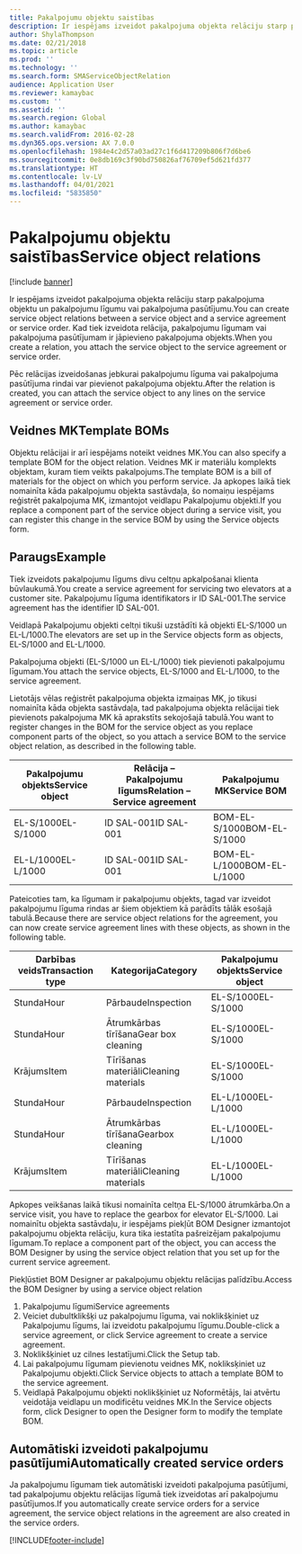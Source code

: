 ```yaml
---
title: Pakalpojumu objektu saistības
description: Ir iespējams izveidot pakalpojuma objekta relāciju starp pakalpojuma objektu un pakalpojumu līgumu vai pakalpojuma pasūtījumu.
author: ShylaThompson
ms.date: 02/21/2018
ms.topic: article
ms.prod: ''
ms.technology: ''
ms.search.form: SMAServiceObjectRelation
audience: Application User
ms.reviewer: kamaybac
ms.custom: ''
ms.assetid: ''
ms.search.region: Global
ms.author: kamaybac
ms.search.validFrom: 2016-02-28
ms.dyn365.ops.version: AX 7.0.0
ms.openlocfilehash: 1984e4c2d57a03ad27c1f6d417209b806f7d6be6
ms.sourcegitcommit: 0e8db169c3f90bd750826af76709ef5d621fd377
ms.translationtype: HT
ms.contentlocale: lv-LV
ms.lasthandoff: 04/01/2021
ms.locfileid: "5835850"
---
```

# <a name="service-object-relations"></a><span data-ttu-id="43773-103">Pakalpojumu objektu saistības</span><span class="sxs-lookup"><span data-stu-id="43773-103">Service object relations</span></span> 

[!include [banner](../includes/banner.md)]

<span data-ttu-id="43773-104">Ir iespējams izveidot pakalpojuma objekta relāciju starp pakalpojuma objektu un pakalpojumu līgumu vai pakalpojuma pasūtījumu.</span><span class="sxs-lookup"><span data-stu-id="43773-104">You can create service object relations between a service object and a service agreement or service order.</span></span> <span data-ttu-id="43773-105">Kad tiek izveidota relācija, pakalpojumu līgumam vai pakalpojuma pasūtījumam ir jāpievieno pakalpojuma objekts.</span><span class="sxs-lookup"><span data-stu-id="43773-105">When you create a relation, you attach the service object to the service agreement or service order.</span></span>

<span data-ttu-id="43773-106">Pēc relācijas izveidošanas jebkurai pakalpojumu līguma vai pakalpojuma pasūtījuma rindai var pievienot pakalpojuma objektu.</span><span class="sxs-lookup"><span data-stu-id="43773-106">After the relation is created, you can attach the service object to any lines on the service agreement or service order.</span></span>

## <a name="template-boms"></a><span data-ttu-id="43773-107">Veidnes MK</span><span class="sxs-lookup"><span data-stu-id="43773-107">Template BOMs</span></span>

<span data-ttu-id="43773-108">Objektu relācijai ir arī iespējams noteikt veidnes MK.</span><span class="sxs-lookup"><span data-stu-id="43773-108">You can also specify a template BOM for the object relation.</span></span> <span data-ttu-id="43773-109">Veidnes MK ir materiālu komplekts objektam, kuram tiem veikts pakalpojums.</span><span class="sxs-lookup"><span data-stu-id="43773-109">The template BOM is a bill of materials for the object on which you perform service.</span></span> <span data-ttu-id="43773-110">Ja apkopes laikā tiek nomainīta kāda pakalpojumu objekta sastāvdaļa, šo nomaiņu iespējams reģistrēt pakalpojuma MK, izmantojot veidlapu Pakalpojumu objekti.</span><span class="sxs-lookup"><span data-stu-id="43773-110">If you replace a component part of the service object during a service visit, you can register this change in the service BOM by using the Service objects form.</span></span>

## <a name="example"></a><span data-ttu-id="43773-111">Paraugs</span><span class="sxs-lookup"><span data-stu-id="43773-111">Example</span></span>

<span data-ttu-id="43773-112">Tiek izveidots pakalpojumu līgums divu celtņu apkalpošanai klienta būvlaukumā.</span><span class="sxs-lookup"><span data-stu-id="43773-112">You create a service agreement for servicing two elevators at a customer site.</span></span>
<span data-ttu-id="43773-113">Pakalpojumu līguma identifikators ir ID SAL-001.</span><span class="sxs-lookup"><span data-stu-id="43773-113">The service agreement has the identifier ID SAL-001.</span></span>

<span data-ttu-id="43773-114">Veidlapā Pakalpojumu objekti celtņi tikuši uzstādīti kā objekti EL-S/1000 un EL-L/1000.</span><span class="sxs-lookup"><span data-stu-id="43773-114">The elevators are set up in the Service objects form as objects, EL-S/1000 and EL-L/1000.</span></span>

<span data-ttu-id="43773-115">Pakalpojuma objekti (EL-S/1000 un EL-L/1000) tiek pievienoti pakalpojumu līgumam.</span><span class="sxs-lookup"><span data-stu-id="43773-115">You attach the service objects, EL-S/1000 and EL-L/1000, to the service agreement.</span></span>

<span data-ttu-id="43773-116">Lietotājs vēlas reģistrēt pakalpojuma objekta izmaiņas MK, jo tikusi nomainīta kāda objekta sastāvdaļa, tad pakalpojuma objekta relācijai tiek pievienots pakalpojuma MK kā aprakstīts sekojošajā tabulā.</span><span class="sxs-lookup"><span data-stu-id="43773-116">You want to register changes in the BOM for the service object as you replace component parts of the object, so you attach a service BOM to the service object relation, as described in the following table.</span></span>

| <span data-ttu-id="43773-117">Pakalpojumu objekts</span><span class="sxs-lookup"><span data-stu-id="43773-117">Service object</span></span> | <span data-ttu-id="43773-118">Relācija – Pakalpojumu līgums</span><span class="sxs-lookup"><span data-stu-id="43773-118">Relation – Service agreement</span></span> | <span data-ttu-id="43773-119">Pakalpojumu MK</span><span class="sxs-lookup"><span data-stu-id="43773-119">Service BOM</span></span>   |
|----------------|------------------------------|---------------|
| <span data-ttu-id="43773-120">EL-S/1000</span><span class="sxs-lookup"><span data-stu-id="43773-120">EL-S/1000</span></span>      | <span data-ttu-id="43773-121">ID SAL-001</span><span class="sxs-lookup"><span data-stu-id="43773-121">ID SAL-001</span></span>                   | <span data-ttu-id="43773-122">BOM-EL-S/1000</span><span class="sxs-lookup"><span data-stu-id="43773-122">BOM-EL-S/1000</span></span> |
| <span data-ttu-id="43773-123">EL-L/1000</span><span class="sxs-lookup"><span data-stu-id="43773-123">EL-L/1000</span></span>      | <span data-ttu-id="43773-124">ID SAL-001</span><span class="sxs-lookup"><span data-stu-id="43773-124">ID SAL-001</span></span>                   | <span data-ttu-id="43773-125">BOM-EL-L/1000</span><span class="sxs-lookup"><span data-stu-id="43773-125">BOM-EL-L/1000</span></span> |

<span data-ttu-id="43773-126">Pateicoties tam, ka līgumam ir pakalpojumu objekts, tagad var izveidot pakalpojumu līguma rindas ar šiem objektiem kā parādīts tālāk esošajā tabulā.</span><span class="sxs-lookup"><span data-stu-id="43773-126">Because there are service object relations for the agreement, you can now create service agreement lines with these objects, as shown in the following table.</span></span>

| <span data-ttu-id="43773-127">Darbības veids</span><span class="sxs-lookup"><span data-stu-id="43773-127">Transaction type</span></span> | <span data-ttu-id="43773-128">Kategorija</span><span class="sxs-lookup"><span data-stu-id="43773-128">Category</span></span>           | <span data-ttu-id="43773-129">Pakalpojumu objekts</span><span class="sxs-lookup"><span data-stu-id="43773-129">Service object</span></span> |
|------------------|--------------------|----------------|
| <span data-ttu-id="43773-130">Stunda</span><span class="sxs-lookup"><span data-stu-id="43773-130">Hour</span></span>             | <span data-ttu-id="43773-131">Pārbaude</span><span class="sxs-lookup"><span data-stu-id="43773-131">Inspection</span></span>         | <span data-ttu-id="43773-132">EL-S/1000</span><span class="sxs-lookup"><span data-stu-id="43773-132">EL-S/1000</span></span>      |
| <span data-ttu-id="43773-133">Stunda</span><span class="sxs-lookup"><span data-stu-id="43773-133">Hour</span></span>             | <span data-ttu-id="43773-134">Ātrumkārbas tīrīšana</span><span class="sxs-lookup"><span data-stu-id="43773-134">Gear box cleaning</span></span>  | <span data-ttu-id="43773-135">EL-S/1000</span><span class="sxs-lookup"><span data-stu-id="43773-135">EL-S/1000</span></span>      |
| <span data-ttu-id="43773-136">Krājums</span><span class="sxs-lookup"><span data-stu-id="43773-136">Item</span></span>             | <span data-ttu-id="43773-137">Tīrīšanas materiāli</span><span class="sxs-lookup"><span data-stu-id="43773-137">Cleaning materials</span></span> | <span data-ttu-id="43773-138">EL-S/1000</span><span class="sxs-lookup"><span data-stu-id="43773-138">EL-S/1000</span></span>      |
| <span data-ttu-id="43773-139">Stunda</span><span class="sxs-lookup"><span data-stu-id="43773-139">Hour</span></span>             | <span data-ttu-id="43773-140">Pārbaude</span><span class="sxs-lookup"><span data-stu-id="43773-140">Inspection</span></span>         | <span data-ttu-id="43773-141">EL-L/1000</span><span class="sxs-lookup"><span data-stu-id="43773-141">EL-L/1000</span></span>      |
| <span data-ttu-id="43773-142">Stunda</span><span class="sxs-lookup"><span data-stu-id="43773-142">Hour</span></span>             | <span data-ttu-id="43773-143">Ātrumkārbas tīrīšana</span><span class="sxs-lookup"><span data-stu-id="43773-143">Gearbox cleaning</span></span>   | <span data-ttu-id="43773-144">EL-L/1000</span><span class="sxs-lookup"><span data-stu-id="43773-144">EL-L/1000</span></span>      |
| <span data-ttu-id="43773-145">Krājums</span><span class="sxs-lookup"><span data-stu-id="43773-145">Item</span></span>             | <span data-ttu-id="43773-146">Tīrīšanas materiāli</span><span class="sxs-lookup"><span data-stu-id="43773-146">Cleaning materials</span></span> | <span data-ttu-id="43773-147">EL-L/1000</span><span class="sxs-lookup"><span data-stu-id="43773-147">EL-L/1000</span></span>      |

<span data-ttu-id="43773-148">Apkopes veikšanas laikā tikusi nomainīta celtņa EL-S/1000 ātrumkārba.</span><span class="sxs-lookup"><span data-stu-id="43773-148">On a service visit, you have to replace the gearbox for elevator EL-S/1000.</span></span> <span data-ttu-id="43773-149">Lai nomainītu objekta sastāvdaļu, ir iespējams piekļūt BOM Designer izmantojot pakalpojumu objekta relāciju, kura tika iestatīta pašreizējam pakalpojumu līgumam.</span><span class="sxs-lookup"><span data-stu-id="43773-149">To replace a component part of the object, you can access the BOM Designer by using the service object relation that you set up for the current service agreement.</span></span>

<span data-ttu-id="43773-150">Piekļūstiet BOM Designer ar pakalpojumu objektu relācijas palīdzību.</span><span class="sxs-lookup"><span data-stu-id="43773-150">Access the BOM Designer by using a service object relation</span></span>

1. <span data-ttu-id="43773-151">Pakalpojumu līgumi</span><span class="sxs-lookup"><span data-stu-id="43773-151">Service agreements</span></span>
2. <span data-ttu-id="43773-152">Veiciet dubultklikšķi uz pakalpojumu līguma, vai noklikšķiniet uz Pakalpojumu līgums, lai izveidotu pakalpojumu līgumu.</span><span class="sxs-lookup"><span data-stu-id="43773-152">Double-click a service agreement, or click Service agreement to create a service agreement.</span></span>
3. <span data-ttu-id="43773-153">Noklikšķiniet uz cilnes Iestatījumi.</span><span class="sxs-lookup"><span data-stu-id="43773-153">Click the Setup tab.</span></span>
4. <span data-ttu-id="43773-154">Lai pakalpojumu līgumam pievienotu veidnes MK, nokliksķiniet uz Pakalpojumu objekti.</span><span class="sxs-lookup"><span data-stu-id="43773-154">Click Service objects to attach a template BOM to the service agreement.</span></span>
5. <span data-ttu-id="43773-155">Veidlapā Pakalpojumu objekti noklikšķiniet uz Noformētājs, lai atvērtu veidotāja veidlapu un modificētu veidnes MK.</span><span class="sxs-lookup"><span data-stu-id="43773-155">In the Service objects form, click Designer to open the Designer form to modify the template BOM.</span></span>

## <a name="automatically-created-service-orders"></a><span data-ttu-id="43773-156">Automātiski izveidoti pakalpojumu pasūtījumi</span><span class="sxs-lookup"><span data-stu-id="43773-156">Automatically created service orders</span></span>

<span data-ttu-id="43773-157">Ja pakalpojumu līgumam tiek automātiski izveidoti pakalpojuma pasūtījumi, tad pakalpojumu objektu relācijas līgumā tiek izveidotas arī pakalpojumu pasūtījumos.</span><span class="sxs-lookup"><span data-stu-id="43773-157">If you automatically create service orders for a service agreement, the service object relations in the agreement are also created in the service orders.</span></span>



[!INCLUDE[footer-include](../../includes/footer-banner.md)]